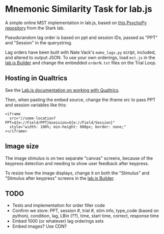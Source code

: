 # Mnemonic Similarity Task for lab.js

A simple online MST implementation in lab.js,
based on [this PsychoPy repository](https://github.com/celstark/MST) from the Stark lab.

Pseudorandom lag order is based on ppt and session IDs, passed as "PPT" and 
"Session" in the querystring.

Lag orders have been built with Nate Vack's `make_lags.py` script, included,
and altered to output JSON. To use your own orderings, load `mst.js` in the 
[lab.js Builder](https://labjs.felixhenninger.com/) and change the 
embedded `orderN.txt` files on the Trial Loop.


## Hosting in Qualtrics

See the [Lab.js documentation on working with Qualtrics](https://labjs.readthedocs.io/en/latest/learn/deploy/3a-qualtrics.html).

Then, when pasting the embed source, change the iframe src to pass PPT and 
session variables like this:

    <iframe
      src="//some-location?PPT=${e://Field/PPT}&session=${e://Field/Session}"
      style="width: 100%; min-height: 600px; border: none;"
    ></iframe>


## Image size

The image stimulus is on two separate "canvas" screens, because of the 
keypress detection and needing to show user feedback after keypress.

To resize how the image displays, change it on both the "Stimulus" and 
"Stimulus after keypress" screens in the [lab.js Builder](https://labjs.felixhenninger.com/).


## TODO

- Tests and implementation for order filler code
- Confirm we store:
    PPT, session #, trial #, stim info, type_code (based on python), condition, lag, LBin (??), time, start time, correct, response time
- Embed 1000 (or whatever) lag orderings sets
- Embed images? Use CDN?

